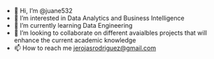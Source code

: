 - 👋 Hi, I’m @juane532
- 👀 I’m interested in Data Analytics and Business Intelligence
- 🌱 I’m currently learning Data Engineering
- 💞️ I’m looking to collaborate on different avaialbles projects that will enhance the current academic knowledge
- 📫 How to reach me jerojasrodriguez@gmail.com

<!---
juane532/juane532 is a ✨ special ✨ repository because its `README.md` (this file) appears on your GitHub profile.
You can click the Preview link to take a look at your changes.
--->
